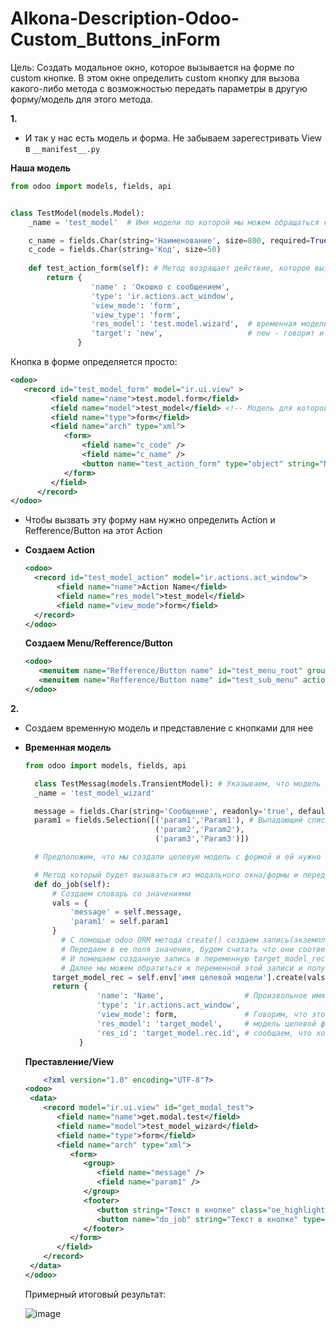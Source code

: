 # Alkona-Description-Odoo-Custom_Buttons_inForm
Цель:
Создать модальное окно, которое вызывается на форме по custom кнопке. В этом окне определить custom кнопку для вызова какого-либо метода с возможностью передать параметры в другую форму/модель для этого метода.   


**1.**
- И так у нас есть модель и форма. Не забываем зарегестривать View в ```__manifest__.py```

**Наша модель**    
```python
from odoo import models, fields, api


class TestModel(models.Model):
    _name = 'test_model'  # Имя модели по которой мы можем обращаться к ней 

    c_name = fields.Char(string='Наименование', size=800, required=True, index='trigram')
    c_code = fields.Char(string='Код', size=50)
                                 
    def test_action_form(self): # Метод возращает действие, которое вызвает новую форму. У этой формы должна быть своя модель, как вариант в нашем случаее временная - models.TransientModel, ее мы определим позже
        return {
                  'name' : 'Окошко с сообщением',
                  'type': 'ir.actions.act_window',
                  'view_mode': 'form',             
                  'view_type': 'form',            
                  'res_model': 'test.model.wizard',  # временная модель/форма которую мы вызываем
                  'target': 'new',                   # new - говорит и том, что нужно вызвать новое окно "модальное". Если опустить данный параметр откроется полноценная форма привязанная к модели 
               }
```
Кнопка в форме определяется просто:    

```xml
<odoo>
   <record id="test_model_form" model="ir.ui.view" >
         <field name="name">test.model.form</field>
         <field name="model">test_model</field> <!-- Модель для которой определенна форма, в ней будет содержаться метод на который мы будем ссылаться в кнопке -->
         <field name="type">form</field>
         <field name="arch" type="xml">
            <form>                              
                <field name="c_code" />
                <field name="c_name" />
                <button name="test_action_form" type="object" string="Notification" class="oe_highlight"/> <!-- Определяем кнопку. name - имя метода в модели -->                  
            </form>
         </field>
      </record>
</odoo>
```
- Чтобы вызвать эту форму нам нужно определить Action и Refference/Button на этот Action
-     
  **Создаем Action**   
  ```xml
  <odoo>
    <record id="test_model_action" model="ir.actions.act_window">
         <field name="name">Action Name</field>
         <field name="res_model">test_model</field>
         <field name="view_mode">form</field>         
    </record>
  </odoo>
  ```
     
  **Создаем Menu/Refference/Button**
  ```xml
  <odoo>
     <menuitem name="Refference/Button name" id="test_menu_root" groups="tfoms-base.group_tfoms_user" />        
     <menuitem name="Refference/Button name" id="test_sub_menu" action="test_model_action" parent="test_menu_root"/>
  </odoo>
  ```
  
  
**2.**
- Создаем временную модель и представление с кнопками для нее
- 
  **Временная модель**
  
  ```python
  from odoo import models, fields, api
  
    class TestMessag(models.TransientModel): # Указываем, что модель временная
    _name = 'test_model_wizard'

    message = fields.Char(string='Сообщение', readonly='true', default='Любая строка по умолчанию')
    param1 = fields.Selection([('param1','Param1'), # Выпадающий список, где первый параметр = значение, второй = отображаемое имя параметра в UI
                               ('param2','Param2'),
                               ('param3','Param3')])
  
    # Предположим, что мы создали целевую модель с формой и ей нужно передать некие параметры
  
    # Метод который будет вызываться из модального окна/формы и передавать параметры для целевого окна/формы  
    def do_job(self):
        # Создаем словарь со значениями
        vals = {
            'message' = self.message,
            'param1' = self.param1
        }
          # С помощью odoo ORM метода create() создаем запись(экземпляр) уже существующей модели.
          # Передаем в ее поля значения, будем считать что они соотвествуют 'message', 'param1'
          # И помещаем созданную запись в переменную target_model_rec. Id этой записи создается системой
          # Далее мы можем обратиться к переменной этой записи и получить ее Id, что и делаем в return вызвывая форму/модель с этой записью
        target_model_rec = self.env['имя целевой модели'].create(vals)
        return {
                  'name': 'Name',                  # Произвольное имя
                  'type': 'ir.actions.act_window',
                  'view_mode': form,               # Говорим, что это форма
                  'res_model': 'target_model',     # модель целевой формы
                  'res_id': 'target_model.rec.id', # сообщаем, что хотим получить форму с данными по этому Id 
              }
  ```
  **Преставление/View**
  
  ```xml
      <?xml version="1.0" encoding="UTF-8"?>
  <odoo>
   <data>
      <record model="ir.ui.view" id="get_modal_test">
         <field name="name">get.modal.test</field>
         <field name="model">test_model_wizard</field>
         <field name="type">form</field>
         <field name="arch" type="xml">
            <form>               
               <group>
                  <field name="message" />
                  <field name="param1" /> 
               </group>
               <footer>
                  <button string="Текст в кнопке" class="oe_highlight" special="cancel"/>  <!-- special="cancel" - говорит о том, что при нажатии модальное окно будет закрыто  -->
                  <button name="do_job" string="Текст в кнопке" type="object" class="oe_highlight"/> <!-- name="do_job" - ссылаемся на метод во временной модели  -->
               </footer>
            </form>
         </field>
      </record>      
   </data>
  </odoo>
  ```

  Примерный итоговый результат:
  
  ![image](https://github.com/max-yakovlev/Alkona-Description-Odoo-Custom_Buttons_inForm/assets/165757267/a4a95489-9d67-4533-b174-d88a09abf478)


